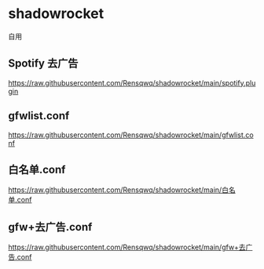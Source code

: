 # shadowrocket
自用

## Spotify 去广告
https://raw.githubusercontent.com/Rensqwq/shadowrocket/main/spotify.plugin

## gfwlist.conf
https://raw.githubusercontent.com/Rensqwq/shadowrocket/main/gfwlist.conf

## 白名单.conf
https://raw.githubusercontent.com/Rensqwq/shadowrocket/main/白名单.conf

## gfw+去广告.conf
https://raw.githubusercontent.com/Rensqwq/shadowrocket/main/gfw+去广告.conf